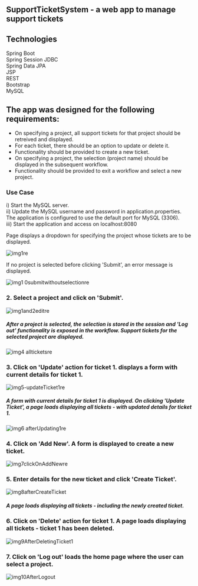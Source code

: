 ## SupportTicketSystem - a web app to manage support tickets

## Technologies   
 Spring Boot  
 Spring Session JDBC  
 Spring Data JPA  
 JSP  
 REST  
 Bootstrap  
 MySQL

## The app was designed for the following requirements:
- On specifying a project, all support tickets for that project should be retreived and displayed.   
- For each ticket, there should be an option to update or delete it.
- Functionality should be provided to create a new ticket.
- On specifying a project, the selection (project name) should be displayed in the subsequent workflow.
- Functionality should be provided to exit a workflow and select a new project.

### Use Case  

i) Start the MySQL server.  
ii) Update the MySQL username and password in application.properties. The application is configured to use the default port for MySQL (3306).  
iii) Start the application and access on localhost:8080  

Page displays a dropdown for specifying the project whose tickets are to be displayed.

![img1re](https://user-images.githubusercontent.com/15854708/209499633-3de95d8d-4cf8-469f-9991-43e79e971c16.JPG)  

If no project is selected before clicking 'Submit', an error message is displayed.   

![img1 0submitwithoutselectionre](https://user-images.githubusercontent.com/15854708/209499645-6a12c6d9-7e80-476b-b3fe-0084c75192ff.JPG)

### 2. Select a project and click on 'Submit'.

![img1and2editre](https://user-images.githubusercontent.com/15854708/209500058-89583519-50aa-40f6-92ee-dcb72412c69e.png)  

##### After a project is selected, the selection is stored in the session and 'Log out' functionality is exposed in the workflow. Support tickets for the selected project are displayed.    

![img4 allticketsre](https://user-images.githubusercontent.com/15854708/209500104-d1de57a0-f74a-4940-8bfa-eb0a5f920511.JPG)  

### 3. Click on 'Update' action for ticket 1. displays a form with current details for ticket 1.  

![img5-updateTicket1re](https://user-images.githubusercontent.com/15854708/209500111-b6aaecca-feaf-46f1-a7af-0de4bad0775b.png)    

##### A form with current details for ticket 1 is displayed. On clicking 'Update Ticket', a page loads displaying all tickets - with updated details for ticket 1. 

![img6 afterUpdating1re](https://user-images.githubusercontent.com/15854708/209500122-b779fe6f-2ce0-42e5-8e06-3a52a829a7a4.JPG)    

### 4. Click on 'Add New'. A form is displayed to create a new ticket.

![img7clickOnAddNewre](https://user-images.githubusercontent.com/15854708/209500134-807828eb-c3a1-452b-8ff6-058cb7676442.JPG)  

### 5. Enter details for the new ticket and click 'Create Ticket'.  

![img8afterCreateTicket](https://user-images.githubusercontent.com/15854708/209500143-62b56b9a-c46a-40b5-8375-e0d68e018612.JPG)    

##### A page loads displaying all tickets - including the newly created ticket.  

### 6. Click on 'Delete' action for ticket 1. A page loads displaying all tickets - ticket 1 has been deleted.  

![img9AfterDeletingTicket1](https://user-images.githubusercontent.com/15854708/209500145-5db5e99b-bac6-4dac-842e-5eca05bfb1f3.JPG)  

### 7. Click on 'Log out' loads the home page where the user can select a project.  

![img10AfterLogout](https://user-images.githubusercontent.com/15854708/209500148-2c2a3c73-462d-41c7-96ad-83edf1eefb0f.JPG)
